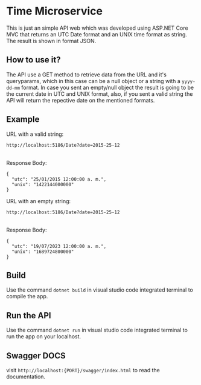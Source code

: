# Time Microservice
This is just an simple API web which was developed using ASP.NET Core MVC that returns an UTC Date format and an UNIX time format as string. The result is shown in format JSON.

## How to use it?
The API use a GET method to retrieve data from the URL and it's queryparams, which in this case can be a null object or a string with a `yyyy-dd-mm` format. In case you sent an empty/null object the result is going to be the current date in UTC and UNIX format, also, if you sent a valid string the API will return the repective date on the mentioned formats.

## Example
URL with a valid string: <br/>
```
http://localhost:5186/Date?date=2015-25-12
```
<br/>
Response Body:
<br/>

```
{
  "utc": "25/01/2015 12:00:00 a. m.",
  "unix": "1422144000000"
}
```
URL with an empty string: <br/>
```
http://localhost:5186/Date?date=2015-25-12
```
<br/>
Response Body:
<br/>

```
{
  "utc": "19/07/2023 12:00:00 a. m.",
  "unix": "1689724800000"
}
```
## Build
Use the command `dotnet build` in visual studio code integrated terminal to compile the app.

## Run the API
Use the command `dotnet run` in visual studio code integrated terminal to run the app on your localhost.

## Swagger DOCS
visit `http://localhost:{PORT}/swagger/index.html` to read the documentation.